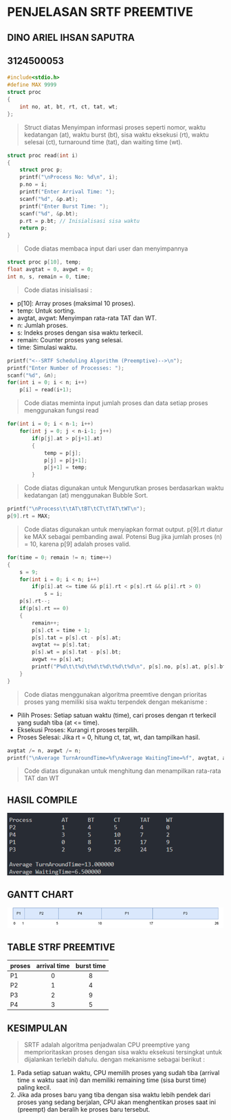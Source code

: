 # PENJELASAN SRTF PREEMTIVE

## DINO ARIEL IHSAN SAPUTRA 
## 3124500053

```c
#include<stdio.h>
#define MAX 9999
struct proc
{
    int no, at, bt, rt, ct, tat, wt;
};
```
> Struct diatas Menyimpan informasi proses seperti nomor, waktu kedatangan (at), waktu burst (bt), sisa waktu eksekusi (rt), waktu selesai (ct), turnaround time (tat), dan waiting time (wt).

```c
struct proc read(int i)
{
    struct proc p;
    printf("\nProcess No: %d\n", i);
    p.no = i;
    printf("Enter Arrival Time: ");
    scanf("%d", &p.at);
    printf("Enter Burst Time: ");
    scanf("%d", &p.bt);
    p.rt = p.bt; // Inisialisasi sisa waktu
    return p;
}
```
> Code diatas membaca input dari user dan menyimpannya 

```c
struct proc p[10], temp;
float avgtat = 0, avgwt = 0;
int n, s, remain = 0, time;
```
> Code diatas inisialisasi :
 * p[10]: Array proses (maksimal 10 proses).
 * temp: Untuk sorting.
 * avgtat, avgwt: Menyimpan rata-rata TAT dan WT.
 * n: Jumlah proses.
 * s: Indeks proses dengan sisa waktu terkecil.
 * remain: Counter proses yang selesai.
 * time: Simulasi waktu.

```c
printf("<--SRTF Scheduling Algorithm (Preemptive)-->\n");
printf("Enter Number of Processes: ");
scanf("%d", &n);
for(int i = 0; i < n; i++)
    p[i] = read(i+1);
```
> Code diatas meminta input jumlah proses dan data setiap proses menggunakan fungsi read

```c
for(int i = 0; i < n-1; i++)
    for(int j = 0; j < n-i-1; j++)    
        if(p[j].at > p[j+1].at)
        {
            temp = p[j];
            p[j] = p[j+1];
            p[j+1] = temp;
        }
```
> Code diatas digunakan untuk Mengurutkan proses berdasarkan waktu kedatangan (at) menggunakan Bubble Sort.

```c
printf("\nProcess\t\tAT\tBT\tCT\tTAT\tWT\n");
p[9].rt = MAX; 
```
> Code diatas digunakan untuk menyiapkan format output. p[9].rt diatur ke MAX sebagai pembanding awal. Potensi Bug jika jumlah proses (n) = 10, karena p[9] adalah proses valid.

```c
for(time = 0; remain != n; time++)
{
    s = 9;
    for(int i = 0; i < n; i++)
        if(p[i].at <= time && p[i].rt < p[s].rt && p[i].rt > 0)
            s = i;
    p[s].rt--;
    if(p[s].rt == 0)
    {
        remain++;
        p[s].ct = time + 1;
        p[s].tat = p[s].ct - p[s].at;
        avgtat += p[s].tat;
        p[s].wt = p[s].tat - p[s].bt;
        avgwt += p[s].wt;
        printf("P%d\t\t%d\t%d\t%d\t%d\t%d\n", p[s].no, p[s].at, p[s].bt, p[s].ct, p[s].tat, p[s].wt);
    }
}
```
> Code diatas menggunakan algoritma preemtive dengan prioritas proses yang memiliki sisa waktu terpendek dengan mekanisme : 
* Pilih Proses: Setiap satuan waktu (time), cari proses dengan rt terkecil yang sudah tiba (at <= time).
* Eksekusi Proses: Kurangi rt proses terpilih.
* Proses Selesai: Jika rt = 0, hitung ct, tat, wt, dan tampilkan hasil.

```c
avgtat /= n, avgwt /= n;
printf("\nAverage TurnAroundTime=%f\nAverage WaitingTime=%f", avgtat, avgwt);
```
> Code diatas digunakan untuk menghitung dan menampilkan rata-rata TAT dan WT

## HASIL COMPILE
![Hasil compile](https://github.com/Havidrosihandanu/SisOp-2025/blob/main/week-12/assets/hasil-srtf.png)

## GANTT CHART
![Gantt chart](https://github.com/Havidrosihandanu/SisOp-2025/blob/main/week-12/assets/srtf.png)

## TABLE STRF PREEMTIVE
| proses |arrival time | burst time  |
| :----- | :---------: | :---------: |
| P1     | 0           |8            |
| P2     | 1           |4            |
| P3     | 2           |9            |
| P4     | 3           |5            |

## KESIMPULAN 
> SRTF adalah algoritma penjadwalan CPU preemptive yang memprioritaskan proses dengan sisa waktu eksekusi tersingkat untuk dijalankan terlebih dahulu. dengan mekanisme sebagai berikut :
1. Pada setiap satuan waktu, CPU memilih proses yang sudah tiba (arrival time ≤ waktu saat ini) dan memiliki remaining time (sisa burst time) paling kecil.
2. Jika ada proses baru yang tiba dengan sisa waktu lebih pendek dari proses yang sedang berjalan, CPU akan menghentikan proses saat ini (preempt) dan beralih ke proses baru tersebut.
